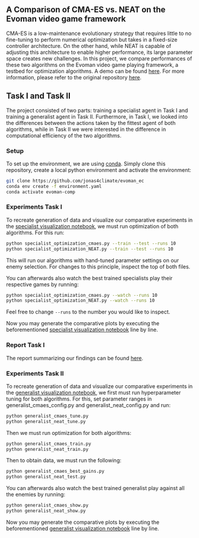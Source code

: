 ## A Comparison of CMA-ES vs. NEAT on the Evoman video game framework 

CMA-ES is a low-maintenance evolutionary strategy that requires little to no fine-tuning to perform numerical optimization but takes in a fixed-size controller architecture. On the other hand, while NEAT is capable of adjusting this architecture to enable higher performance, its large parameter space creates new challenges. In this project, we compare performances of these two algorithms on the Evoman video game playing framework, a testbed for optimization algorithms. A demo can be found [here](https://www.youtube.com/watch?v=ZqaMjd1E4ZI). For more information, please refer to the original repository [here](https://github.com/karinemiras/evoman_framework).

## Task I and Task II
The project consisted of two parts: training a specialist agent in Task I and training a generalist agent in Task II. Furthermore, in Task I, we looked into the differences between the actions taken by the fittest agent of both algorithms, while in Task II we were interested in the difference in computational efficiency of the two algorithms.

### Setup

To set up the environment, we are using [conda](https://anaconda.org/anaconda/conda). Simply clone this repository, create a local python environment and activate the environment:

```sh
git clone https://github.com/jonas4climate/evoman_ec
conda env create -f environment.yaml
conda activate evoman-comp
```


### Experiments Task I

To recreate generation of data and visualize our comparative experiments in the [specialist visualization notebook](./visualization.ipynb), we must run optimization of both algorithms. For this run:

```sh
python specialist_optimization_cmaes.py --train --test --runs 10
python specialist_optimization_NEAT.py --train --test --runs 10
```

This will run our algorithms with hand-tuned parameter settings on our enemy selection. For changes to this principle, inspect the top of both files. 

You can afterwards also watch the best trained specialists play their respective games by running:

```sh
python specialist_optimization_cmaes.py --watch --runs 10
python specialist_optimization_NEAT.py --watch --runs 10
```

Feel free to change `--runs` to the number you would like to inspect.

Now you may generate the comparative plots by executing the beforementioned [specialist visualization notebook](./visualization.ipynb) line by line.

### Report Task I

The report summarizing our findings can be found [here](./105.pdf).

### Experiments Task II
To recreate generation of data and visualize our comparative experiments in the [generalist visualization notebook](./visualization.ipynb), we first must run hyperparameter tuning for both algorithms. For this, set parameter ranges in generalist_cmaes_config.py and generalist_neat_config.py and run:

```sh
python generalist_cmaes_tune.py
python generalist_neat_tune.py
```

Then we must run optimization for both algorithms:

```sh
python generalist_cmaes_train.py
python generalist_neat_train.py
```
Then to obtain data, we must run the following:
```sh
python generalist_cmaes_best_gains.py
python generalist_neat_test.py
```

You can afterwards also watch the best trained generalist play against all the enemies by running:

```sh
python generalist_cmaes_show.py
python generalist_neat_show.py
```

Now you may generate the comparative plots by executing the beforementioned [generalist visualization notebook](./visualization.ipynb) line by line.

